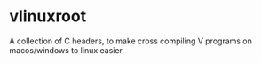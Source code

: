 # vlinuxroot
A collection of C headers, to make cross compiling V programs on macos/windows to linux easier.

